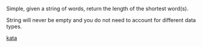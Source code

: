 Simple, given a string of words, return the length of the shortest word(s).

String will never be empty and you do not need to account for different data types.

[kata](https://www.codewars.com/kata/57cebe1dc6fdc20c57000ac9/train/javascript)
